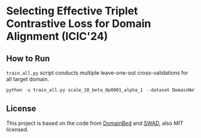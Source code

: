 # Selecting Effective Triplet Contrastive Loss for Domain Alignment (ICIC'24)


## How to Run

`train_all.py` script conducts multiple leave-one-out cross-validations for all target domain.

```ps1
python -u train_all.py scale_10_beta_0p0001_alpha_1 --dataset DomainNet --deterministic --trial_seed 0 --data_dir E:\dataset --algorithm SCL --scale 10 --alpha 1 --beta 0.0001 
```

## License
This project is based on the code from [DomainBed](https://github.com/facebookresearch/DomainBed/tree/3fe9d7bb4bc14777a42b3a9be8dd887e709ec414) and [SWAD](https://github.com/khanrc/swad), also MIT licensed.
